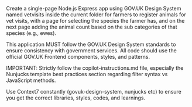 Create a single-page Node.js Express app using GOV.UK Design System named vetvisits inside the current folder for farmers to register animals for vet visits, with a page for selecting the species the farmer has, and on the next page adding the animal count based on the sub categories of that species (e.g., ewes).

This application MUST follow the GOV.UK Design System standards to ensure consistency with government services. All code should use the official GOV.UK Frontend components, styles, and patterns.

IMPORTANT: Strictly follow the copilot-instructions.md file, especially the Nunjucks template best practices section regarding filter syntax vs JavaScript methods.

Use Context7 constantly (govuk-design-system, nunjucks etc) to ensure you get the correct libraries, styles, codes, and learnings.


